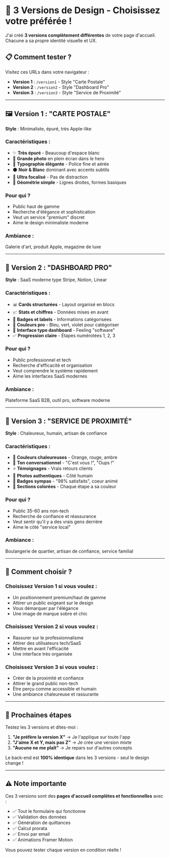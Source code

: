 # 🎨 3 Versions de Design - Choisissez votre préférée !

J'ai créé **3 versions complètement différentes** de votre page d'accueil. Chacune a sa propre identité visuelle et UX.

## 📋 Comment tester ?

Visitez ces URLs dans votre navigateur :

- **Version 1** : `/version1` - Style "Carte Postale"
- **Version 2** : `/version2` - Style "Dashboard Pro"
- **Version 3** : `/version3` - Style "Service de Proximité"

---

## 🖼️ Version 1 : "CARTE POSTALE"

**Style** : Minimaliste, épuré, très Apple-like

### Caractéristiques :
- ✨ **Très épuré** - Beaucoup d'espace blanc
- 📸 **Grande photo** en plein écran dans le hero
- 🎨 **Typographie élégante** - Police fine et aérée
- ⚫ **Noir & Blanc** dominant avec accents subtils
- 🎯 **Ultra focalisé** - Pas de distraction
- 📐 **Géométrie simple** - Lignes droites, formes basiques

### Pour qui ?
- Public haut de gamme
- Recherche d'élégance et sophistication
- Veut un service "premium" discret
- Aime le design minimaliste moderne

### Ambiance :
Galerie d'art, produit Apple, magazine de luxe

---

## 💼 Version 2 : "DASHBOARD PRO"

**Style** : SaaS moderne type Stripe, Notion, Linear

### Caractéristiques :
- 📊 **Cards structurées** - Layout organisé en blocs
- 📈 **Stats et chiffres** - Données mises en avant
- 🎯 **Badges et labels** - Informations catégorisées
- 🔵 **Couleurs pro** - Bleu, vert, violet pour catégoriser
- 🎨 **Interface type dashboard** - Feeling "software"
- ✅ **Progression claire** - Étapes numérotées 1, 2, 3

### Pour qui ?
- Public professionnel et tech
- Recherche d'efficacité et organisation
- Veut comprendre le système rapidement
- Aime les interfaces SaaS modernes

### Ambiance :
Plateforme SaaS B2B, outil pro, software moderne

---

## 🏡 Version 3 : "SERVICE DE PROXIMITÉ"

**Style** : Chaleureux, humain, artisan de confiance

### Caractéristiques :
- 🧡 **Couleurs chaleureuses** - Orange, rouge, ambre
- 💬 **Ton conversationnel** - "C'est vous !", "Oups !"
- ⭐ **Témoignages** - Vrais retours clients
- 👥 **Photos authentiques** - Côté humain
- 🎁 **Badges sympas** - "98% satisfaits", coeur animé
- 🎨 **Sections colorées** - Chaque étape a sa couleur

### Pour qui ?
- Public 35-60 ans non-tech
- Recherche de confiance et réassurance
- Veut sentir qu'il y a des vrais gens derrière
- Aime le côté "service local"

### Ambiance :
Boulangerie de quartier, artisan de confiance, service familial

---

## 🎯 Comment choisir ?

### Choisissez Version 1 si vous voulez :
- Un positionnement premium/haut de gamme
- Attirer un public exigeant sur le design
- Vous démarquer par l'élégance
- Une image de marque sobre et chic

### Choisissez Version 2 si vous voulez :
- Rassurer sur le professionnalisme
- Attirer des utilisateurs tech/SaaS
- Mettre en avant l'efficacité
- Une interface très organisée

### Choisissez Version 3 si vous voulez :
- Créer de la proximité et confiance
- Attirer le grand public non-tech
- Être perçu comme accessible et humain
- Une ambiance chaleureuse et rassurante

---

## 🔄 Prochaines étapes

Testez les 3 versions et dites-moi :

1. **"Je préfère la version X"** → Je l'applique sur toute l'app
2. **"J'aime X et Y, mais pas Z"** → Je crée une version mixte
3. **"Aucune ne me plaît"** → Je repars sur d'autres concepts

Le back-end est **100% identique** dans les 3 versions - seul le design change !

---

## ⚠️ Note importante

Ces 3 versions sont des **pages d'accueil complètes et fonctionnelles** avec :
- ✅ Tout le formulaire qui fonctionne
- ✅ Validation des données
- ✅ Génération de quittances
- ✅ Calcul prorata
- ✅ Envoi par email
- ✅ Animations Framer Motion

Vous pouvez tester chaque version en condition réelle !
